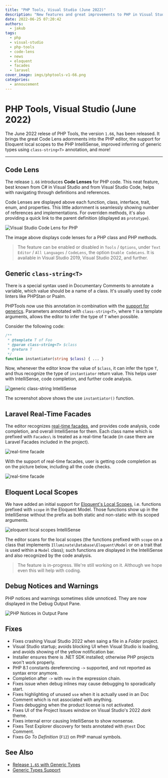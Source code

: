 ```yaml
---
title: "PHP Tools, Visual Studio (June 2022)"
description: "New features and great improvements to PHP in Visual Studio!"
date: 2022-06-25 07:20:42
authors:
  - jakub
tags:
  - php
  - visual-studio
  - php-tools
  - code-lens
  - news
  - eloquent
  - facades
  - laravel
cover_image: imgs/phptools-v1-66.png
categories:
  - annoucement
---
```


# PHP Tools, Visual Studio (June 2022)

The June 2022 relese of PHP Tools, the version `1.66`, has been released. It brings the great Code Lens adornments into the PHP editor, the support for Eloquent local scopes to the PHP IntelliSense, improved inferring of generic types using `class-string<T>` annotation, and more!

<!-- more -->

---

## Code Lens

The release `1.66` introduces **Code Lenses** for PHP code. This neat feature, best known from C# in Visual Studio and from Visual Studio Code, helps with navigating through definitions and references.

Code Lenses are displayed above each function, class, interface, trait, enum, and properties. This little adornment is seamlessly showing number of references and implementations. For overriden methods, it's also providing a quick link to the parent definition (displayed as `prototype`).

![Visual Studio Code Lens for PHP](imgs/visualstudio-php-codelens.gif)

The image above displays code lenses for a PHP class and PHP methods.

> The feature can be enabled or disabled in `Tools` / `Options`, under `Text Editor` / `All Languages` / `CodeLens`, the option `Enable CodeLens`. It is available in Visual Studio 2019, Visual Studio 2022, and further.

## Generic `class-string<T>`

There is a special syntax used in Documentary Comments to annotate a variable, which value should be a name of a class. It's usually used by code linters like PHPStan or Psalm.

PHPTools now use this annotation in combination with the [support for generics](https://blog.devsense.com/2022/update-php-generics). Parameters annotated with `class-string<T>`, where `T` is a template arguments, allows the editor to infer the type of `T` when possible.

Consider the following code:

```php
/**
 * @template T of Foo
 * @param class-string<T> $class
 * @return T
 */
function instantiator(string $class) { ... }
```

Now, whenever the editor know the value of `$class`, it can infer the type `T`, and thus recognize the type of `instantiator` return value. This helps user with IntelliSense, code completion, and further code analysis.

![generic class-string IntelliSense](imgs/intellisense-class-string.png)

The screenshot above shows the use `instantiator()` function.

## Laravel Real-Time Facades

The editor recognizes [real-time facades](https://laravel.com/docs/9.x/facades#real-time-facades), and provides code analysis, code completion, and overall IntelliSense for them. Each class name which is prefixed with `Facades\` is treated as a real-time facade (in case there are Laravel Facades included in the project).

![real-time facade](imgs/rt-facade-tooltip.png)

With the support of real-time facades, user is getting code completion as on the picture below, including all the code checks.

![real-time facade](imgs/rt-facade-completion.png)

## Eloquent Local Scopes

We have added an initial support for [Eloquent's Local Scopes](https://laravel.com/docs/9.x/eloquent#local-scopes), i.e. functions prefixed with `scope` in the Eloquent Model. Those functions show up in the IntelliSense without the prefix as both static and non-static with its scoped arguments.

![eloquent local scopes IntelliSense](imgs/vs-eloquent-local-scopes.png)

The editor scans for the local scopes (the functions prefixed with `scope` on a class that implements `Illuminate\Database\Eloquent\Model` or on a trait that is used within a `Model` class); such functions are displayed in the IntelliSense and also recognized by the code analysis.

> The feature is in-progress. We're still working on it. Although we hope even this will help with coding.

## Debug Notices and Warnings

PHP notices and warnings sometimes slide unnoticed. They are now displayed in the Debug Output Pane.

![PHP Notices in Output Pane](imgs/debug-pane-notices.png)

## Fixes

- Fixes crashing Visual Studio 2022 when saing a file in a *Folder* project.
- Visual Studio startup; avoids blocking UI when Visual Studio is loading, and avoids showing of the yellow notification bar.
- Installer ensures there is .NET SDK installed; otherwise PHP projects won't work properly.
- PHP 8.1 constants dereferencing `->` supported, and not reported as syntax error anymore.
- Completion after `->` with `new` in the expression chain.
- Fixes issue when debug inlines may cause debugging to sporadically start.
- Fixes highlighting of unused `use` when it is actually used in an Doc Comment which is not associated with anything.
- Fixes debugging when the product license is not activated.
- Fixes UI of the Project Issues window on Visual Studio's 2022 *dark* theme.
- Fixes internal error causing IntelliSense to show nonsense.
- Fixes Test Explorer discovery for tests annotated with `@test` Doc Comment.
- Fixes *Go To Definition* (`F12`) on PHP manual symbols.

## See Also

- [Release `1.65` with Generic Types](https://www.devsense.com/en/updates/vs/v1-64#generic-types)
- [Generic Types Support](https://blog.devsense.com/2022/update-php-generics)
